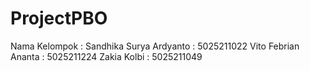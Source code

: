 # ProjectPBO
Nama Kelompok :
Sandhika Surya Ardyanto : 5025211022
Vito Febrian Ananta : 5025211224
Zakia Kolbi : 5025211049
